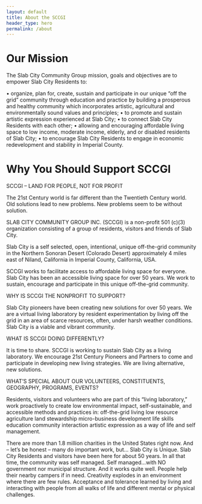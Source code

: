 ```yaml
---
layout: default
title: About the SCCGI
header_type: hero
permalink: /about
---
```


# Our Mission
The Slab City Community Group mission, goals and objectives are to empower Slab City Residents to:

• organize, plan for, create, sustain and participate in our unique “off the grid” community through education and practice by building a prosperous and healthy community which incorporates artistic, agricultural and environmentally sound values and principles;
• to promote and sustain artistic expression experienced at Slab City;
• to connect Slab City Residents with each other;
• allowing and encouraging affordable living space to low income, moderate income, elderly, and or disabled residents of Slab City;
• to encourage Slab City Residents to engage in economic redevelopment and stability in Imperial County.

# Why You Should Support SCCGI
SCCGI – LAND FOR PEOPLE, NOT FOR PROFIT

The 21st Century world is far different than the Twentieth Century world. Old solutions lead to new problems. New problems seem to be without solution.

SLAB CITY COMMUNITY GROUP INC. (SCCGI) is a non-profit 501 (c)(3) organization consisting of a group of residents, visitors and friends of Slab City.

Slab City is a self selected, open, intentional, unique off-the-grid community in the Northern Sonoran Desert (Colorado Desert) approximately 4 miles east of Niland, California in Imperial County, California, USA.

SCCGI works to facilitate access to affordable living space for everyone. Slab City has been an accessible living space for over 50 years. We work to sustain, encourage and participate in this unique off-the-grid community.

WHY IS SCCGI THE NONPROFIT TO SUPPORT?

Slab City pioneers have been creating new solutions for over 50 years. We are a virtual living laboratory by resident experimentation by living off the grid in an area of scarce resources, often, under harsh weather conditions. Slab City is a viable and vibrant community.

WHAT IS SCCGI DOING DIFFERENTLY?

It is time to share. SCCGI is working to sustain Slab City as a living laboratory. We encourage 21st Century Pioneers and Partners to come and participate in developing new living strategies. We are living alternative, new solutions.

WHAT’S SPECIAL ABOUT OUR VOLUNTEERS, CONSTITUENTS, GEOGRAPHY, PROGRAMS, EVENTS?

Residents, visitors and volunteers who are part of this “living laboratory,” work proactively to create low environmental impact, self-sustainable, and accessible methods and practices in: off-the-grid living low resource agriculture land stewardship micro-business development life skills education community interaction artistic expression as a way of life and self management.

There are more than 1.8 million charities in the United States right now. And – let’s be honest – many do important work, but… Slab City is Unique. Slab City Residents and visitors have been here for about 50 years. In all that time, the community was self managed. Self managed…with NO government nor municipal structure. And it works quite well. People help their nearby campers if in need. Creativity explodes in an environment where there are few rules. Acceptance and tolerance learned by living and interacting with people from all walks of life and different mental or physical challenges.
